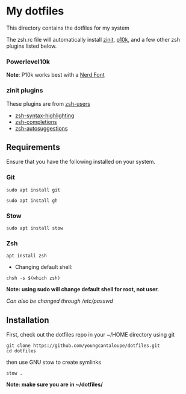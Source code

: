 # My dotfiles

This directory contains the dotfiles for my system

The zsh.rc file will automatically install [zinit](https://github.com/zdharma-continuum/zinit), [p10k](https://github.com/romkatv/powerlevel10k?tab=readme-ov-file#installation), and a few other zsh plugins listed below. 
### Powerlevel10k

**Note**: P10k works best with a [Nerd Font](https://www.nerdfonts.com/font-downloads)

### zinit plugins

These plugins are from [zsh-users](https://github.com/zsh-users)

- [zsh-syntax-highlighting](https://github.com/zsh-users/zsh-syntax-highlighting)
- [zsh-completions](https://github.com/zsh-users/zsh-completions)
- [zsh-autosuggestions](https://github.com/zsh-users/zsh-autosuggestions)

## Requirements

Ensure that you have the following installed on your system. 
### Git

```
sudo apt install git
```
```
sudo apt install gh
```

### Stow

```
sudo apt install stow
```

### Zsh

```
apt install zsh
```
- Changing default shell:
```
chsh -s $(which zsh)
```
**Note: using sudo will change default shell for root, not user.**

*Can also be changed through /etc/passwd*

## Installation

First, check out the dotfiles repo in your ~/HOME directory using git

```
git clone https://github.com/youngcantaloupe/dotfiles.git
cd dotfiles
```

then use GNU stow to create symlinks

```
stow .
```
**Note: make sure you are in ~/dotfiles/**
